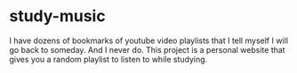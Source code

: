 # study-music
I have dozens of bookmarks of youtube video playlists that I tell myself I will go back to someday. And I never do. This project is a personal website that gives you a random playlist to listen to while studying. 
